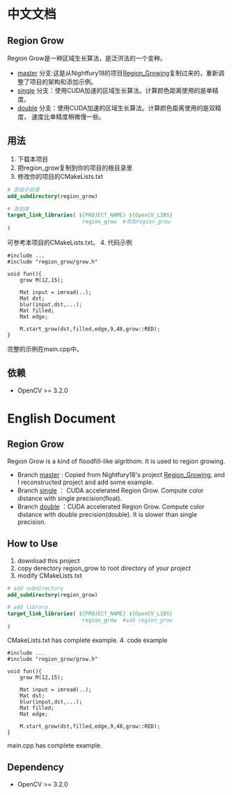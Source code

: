 # 中文文档
## Region Grow
Region Grow是一种区域生长算法，是泛洪法的一个变种。
* [master](https://github.com/Mannix1994/Region_Growing/tree/master)
分支:这是从Nightfury18的项目[Region_Growing](https://github.com/Nightfury18/Region_Growing)复制过来的，重新调整了项目的架构和添加示例。
* [single](https://github.com/Mannix1994/Region_Growing/tree/single)
分支：使用CUDA加速的区域生长算法。计算颜色距离使用的是单精度。
* [double](https://github.com/Mannix1994/Region_Growing/tree/double)
分支：使用CUDA加速的区域生长算法。计算颜色距离使用的是双精度，
速度比单精度稍微慢一些。
## 用法
1. 下载本项目
2. 把region_grow复制到你的项目的根目录里
3. 修改你的项目的CMakeLists.txt
```cmake
# 添加子目录
add_subdirectory(region_grow)

# 添加库
target_link_libraries( ${PROJECT_NAME} ${OpenCV_LIBS} 
                        region_grow  #添加region_grow
)
```
可参考本项目的CMakeLists.txt。
4. 代码示例
```
#include ...
#include "region_grow/grow.h"

void fun(){
    grow M(12,15);
    
    Mat input = imread(..);
    Mat dst;
    blur(input,dst,...);
    Mat filled;
    Mat edge;
    
    M.start_grow(dst,filled,edge,9,48,grow::RED);
}
```
完整的示例在main.cpp中。

## 依赖
* OpenCV >= 3.2.0


# English Document
## Region Grow
Region Grow is a kind of floodfill-like algrithom. It is used to region growing.
* Branch [master](https://github.com/Mannix1994/Region_Growing/tree/master)
: Copied from Nightfury18's project [Region_Growing](https://github.com/Nightfury18/Region_Growing),
and I reconstructed project and add some example.
* Branch [single](https://github.com/Mannix1994/Region_Growing/tree/single)
： CUDA accelerated Region Grow. Compute color distance with single precision(float).
* Branch [double](https://github.com/Mannix1994/Region_Growing/tree/double)
：CUDA accelerated Region Grow. Compute color distance with double precision(double).
It is slower than single precision.
## How to Use
1. download this project
2. copy derectory region_grow to root directory of your project
3. modify CMakeLists.txt
```cmake
# add subdirectory
add_subdirectory(region_grow)

# add library
target_link_libraries( ${PROJECT_NAME} ${OpenCV_LIBS} 
                        region_grow  #add region_grow
)
```
CMakeLists.txt has complete example.
4. code example  
```
#include ...
#include "region_grow/grow.h"

void fun(){
    grow M(12,15);
    
    Mat input = imread(..);
    Mat dst;
    blur(input,dst,...);
    Mat filled;
    Mat edge;
    
    M.start_grow(dst,filled,edge,9,48,grow::RED);
}
```
main.cpp has complete example.

## Dependency
* OpenCV >= 3.2.0
